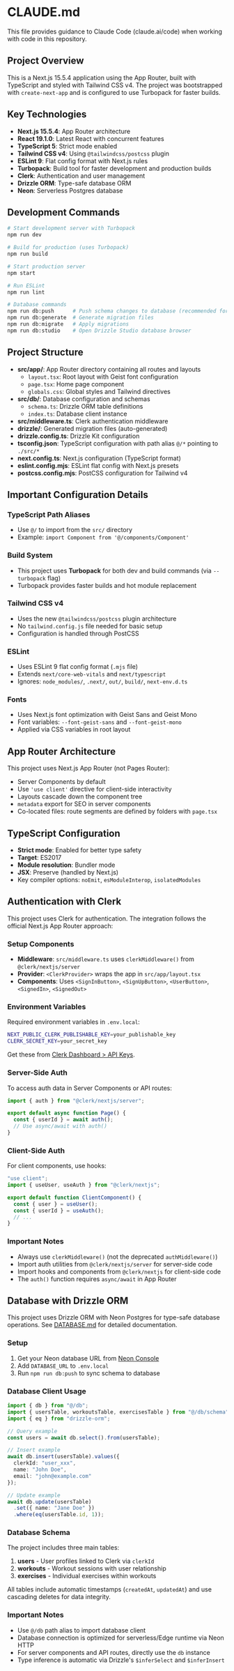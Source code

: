 # CLAUDE.md

This file provides guidance to Claude Code (claude.ai/code) when working with code in this repository.

## Project Overview

This is a Next.js 15.5.4 application using the App Router, built with TypeScript and styled with Tailwind CSS v4. The project was bootstrapped with `create-next-app` and is configured to use Turbopack for faster builds.

## Key Technologies

- **Next.js 15.5.4**: App Router architecture
- **React 19.1.0**: Latest React with concurrent features
- **TypeScript 5**: Strict mode enabled
- **Tailwind CSS v4**: Using `@tailwindcss/postcss` plugin
- **ESLint 9**: Flat config format with Next.js rules
- **Turbopack**: Build tool for faster development and production builds
- **Clerk**: Authentication and user management
- **Drizzle ORM**: Type-safe database ORM
- **Neon**: Serverless Postgres database

## Development Commands

```bash
# Start development server with Turbopack
npm run dev

# Build for production (uses Turbopack)
npm run build

# Start production server
npm start

# Run ESLint
npm run lint

# Database commands
npm run db:push      # Push schema changes to database (recommended for dev)
npm run db:generate  # Generate migration files
npm run db:migrate   # Apply migrations
npm run db:studio    # Open Drizzle Studio database browser
```

## Project Structure

- **src/app/**: App Router directory containing all routes and layouts
  - `layout.tsx`: Root layout with Geist font configuration
  - `page.tsx`: Home page component
  - `globals.css`: Global styles and Tailwind directives
- **src/db/**: Database configuration and schemas
  - `schema.ts`: Drizzle ORM table definitions
  - `index.ts`: Database client instance
- **src/middleware.ts**: Clerk authentication middleware
- **drizzle/**: Generated migration files (auto-generated)
- **drizzle.config.ts**: Drizzle Kit configuration
- **tsconfig.json**: TypeScript configuration with path alias `@/*` pointing to `./src/*`
- **next.config.ts**: Next.js configuration (TypeScript format)
- **eslint.config.mjs**: ESLint flat config with Next.js presets
- **postcss.config.mjs**: PostCSS configuration for Tailwind v4

## Important Configuration Details

### TypeScript Path Aliases
- Use `@/` to import from the `src/` directory
- Example: `import Component from '@/components/Component'`

### Build System
- This project uses **Turbopack** for both dev and build commands (via `--turbopack` flag)
- Turbopack provides faster builds and hot module replacement

### Tailwind CSS v4
- Uses the new `@tailwindcss/postcss` plugin architecture
- No `tailwind.config.js` file needed for basic setup
- Configuration is handled through PostCSS

### ESLint
- Uses ESLint 9 flat config format (`.mjs` file)
- Extends `next/core-web-vitals` and `next/typescript`
- Ignores: `node_modules/`, `.next/`, `out/`, `build/`, `next-env.d.ts`

### Fonts
- Uses Next.js font optimization with Geist Sans and Geist Mono
- Font variables: `--font-geist-sans` and `--font-geist-mono`
- Applied via CSS variables in root layout

## App Router Architecture

This project uses Next.js App Router (not Pages Router):
- Server Components by default
- Use `'use client'` directive for client-side interactivity
- Layouts cascade down the component tree
- `metadata` export for SEO in server components
- Co-located files: route segments are defined by folders with `page.tsx`

## TypeScript Configuration

- **Strict mode**: Enabled for better type safety
- **Target**: ES2017
- **Module resolution**: Bundler mode
- **JSX**: Preserve (handled by Next.js)
- Key compiler options: `noEmit`, `esModuleInterop`, `isolatedModules`

## Authentication with Clerk

This project uses Clerk for authentication. The integration follows the official Next.js App Router approach:

### Setup Components

- **Middleware**: `src/middleware.ts` uses `clerkMiddleware()` from `@clerk/nextjs/server`
- **Provider**: `<ClerkProvider>` wraps the app in `src/app/layout.tsx`
- **Components**: Uses `<SignInButton>`, `<SignUpButton>`, `<UserButton>`, `<SignedIn>`, `<SignedOut>`

### Environment Variables

Required environment variables in `.env.local`:

```bash
NEXT_PUBLIC_CLERK_PUBLISHABLE_KEY=your_publishable_key
CLERK_SECRET_KEY=your_secret_key
```

Get these from [Clerk Dashboard > API Keys](https://dashboard.clerk.com/last-active?path=api-keys).

### Server-Side Auth

To access auth data in Server Components or API routes:

```typescript
import { auth } from "@clerk/nextjs/server";

export default async function Page() {
  const { userId } = await auth();
  // Use async/await with auth()
}
```

### Client-Side Auth

For client components, use hooks:

```typescript
"use client";
import { useUser, useAuth } from "@clerk/nextjs";

export default function ClientComponent() {
  const { user } = useUser();
  const { userId } = useAuth();
  // ...
}
```

### Important Notes

- Always use `clerkMiddleware()` (not the deprecated `authMiddleware()`)
- Import auth utilities from `@clerk/nextjs/server` for server-side code
- Import hooks and components from `@clerk/nextjs` for client-side code
- The `auth()` function requires `async/await` in App Router

## Database with Drizzle ORM

This project uses Drizzle ORM with Neon Postgres for type-safe database operations. See [DATABASE.md](./DATABASE.md) for detailed documentation.

### Setup

1. Get your Neon database URL from [Neon Console](https://console.neon.tech/)
2. Add `DATABASE_URL` to `.env.local`
3. Run `npm run db:push` to sync schema to database

### Database Client Usage

```typescript
import { db } from "@/db";
import { usersTable, workoutsTable, exercisesTable } from "@/db/schema";
import { eq } from "drizzle-orm";

// Query example
const users = await db.select().from(usersTable);

// Insert example
await db.insert(usersTable).values({
  clerkId: "user_xxx",
  name: "John Doe",
  email: "john@example.com"
});

// Update example
await db.update(usersTable)
  .set({ name: "Jane Doe" })
  .where(eq(usersTable.id, 1));
```

### Database Schema

The project includes three main tables:

1. **users** - User profiles linked to Clerk via `clerkId`
2. **workouts** - Workout sessions with user relationship
3. **exercises** - Individual exercises within workouts

All tables include automatic timestamps (`createdAt`, `updatedAt`) and use cascading deletes for data integrity.

### Important Notes

- Use `@/db` path alias to import database client
- Database connection is optimized for serverless/Edge runtime via Neon HTTP
- For server components and API routes, directly use the `db` instance
- Type inference is automatic via Drizzle's `$inferSelect` and `$inferInsert`
